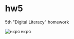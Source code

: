 # hw5
5th "Digital Literacy" homework

![](https://pp.userapi.com/c824701/v824701777/db385/LZBgo46pUqs.jpg "нкря нкря")
